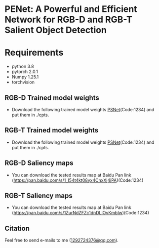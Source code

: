 # PENet: A Powerful and Efficient Network for RGB-D and RGB-T Salient Object Detection
# Requirements
* python 3.8
* pytorch 2.0.1
* Numpy 1.25.1
* torchvision
## RGB-D Trained model weights
* Download the following trained model weights [PSNet](https://pan.baidu.com/s/16LzYoxR9tKLTRo_ZP9fC9w)(Code:1234) and put them in ./cpts.
## RGB-T Trained model weights
*  Download the following trained model weights [PSNet](https://pan.baidu.com/s/1acFVjovV1a0VIRDIP-KgVQ)(Code:1234) and put them in ./cpts.
## RGB-D Saliency maps
* You can download the tested results map at Baidu Pan link (https://pan.baidu.com/s/1_I54t4kt08yx4CnxXj4jPA)(Code:1234)
## RGB-T Saliency maps
* You can download the tested results map at Baidu Pan link (https://pan.baidu.com/s/1ZurNdZFZc1dnDLlOvKmbIw)(Code:1234)
## Citation
Feel free to send e-mails to me (1292724376@qq.com).
